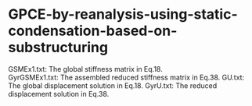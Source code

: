 # GPCE-by-reanalysis-using-static-condensation-based-on-substructuring
GSMEx1.txt: The global stiffness matrix in Eq.18.  
GyrGSMEx1.txt: The assembled reduced stiffness matrix in Eq.38.
GU.txt: The global displacement solution in Eq.18.
GyrU.txt: The reduced displacement solution in Eq.38. 
